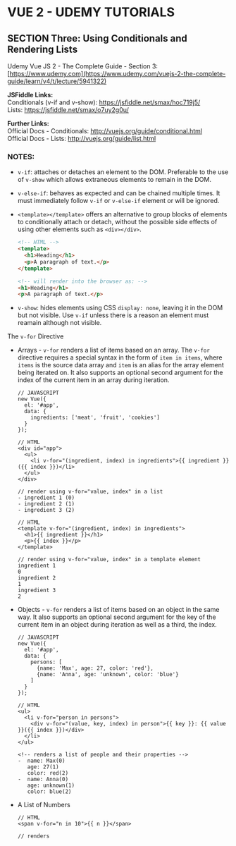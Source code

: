 # VUE 2 - UDEMY TUTORIALS #

## SECTION Three: Using Conditionals and Rendering Lists ##
Udemy Vue JS 2 - The Complete Guide - Section 3:   [https://www.udemy.com](https://www.udemy.com/vuejs-2-the-complete-guide/learn/v4/t/lecture/5941322)

**JSFiddle Links:**   
Conditionals (v-if and v-show): https://jsfiddle.net/smax/hoc719j5/  
Lists: https://jsfiddle.net/smax/o7uy2g0u/  

**Further Links:**  
Official Docs - Conditionals: http://vuejs.org/guide/conditional.html  
Official Docs - Lists: http://vuejs.org/guide/list.html  

### NOTES: ###
- `v-if`: attaches or detaches an element to the DOM. Preferable to the use of  `v-show` which allows extraneous elements to remain in the DOM.
- `v-else-if`: behaves as expected and can be chained multiple times. It must immediately follow `v-if` or `v-else-if` element or will be ignored.

- `<template></template>` offers an alternative to group blocks of elements to conditionally attach or detach, without the possible side effects of using other elements such as `<div></div>`.

    ```HTML
    <!-- HTML -->
    <template>
      <h1>Heading</h1>
      <p>A paragraph of text.</p>
    </template>

    <!-- will render into the browser as: -->
    <h1>Heading</h1>
    <p>A paragraph of text.</p>

    ```
- `v-show`: hides elements using CSS `display: none`, leaving it in the DOM but not visible.  Use `v-if` unless there is a reason an element must reamain although not visible.  

The `v-for` Directive  

- Arrays - `v-for` renders a list of items based on an array. The `v-for` directive requires a special syntax in the form of `item in items`, where `items` is the source data array and `item` is an alias for the array element being iterated on.  It also supports an optional second argument for the index of the current item in an array during iteration.
  ```console
  // JAVASCRIPT
  new Vue({
    el: '#app',
    data: {
      ingredients: ['meat', 'fruit', 'cookies']
    }
  });

  // HTML
  <div id="app">
    <ul>
      <li v-for="(ingredient, index) in ingredients">{{ ingredient }} ({{ index }})</li>
    </ul>
  </div>

  // render using v-for="value, index" in a list
  - ingredient 1 (0)
  - ingredient 2 (1)
  - ingredient 3 (2)

  // HTML
  <template v-for="(ingredient, index) in ingredients">
    <h1>{{ ingredient }}</h1>
    <p>{{ index }}</p>
  </template>

  // render using v-for="value, index" in a template element
  ingredient 1
  0
  ingredient 2
  1
  ingredient 3
  2
  ```

- Objects - `v-for` renders a list of items based on an object in the same way. It also supports an optional second argument for the key of the current item in an object during iteration as well as a third, the index.

  ```console
  // JAVASCRIPT
  new Vue({
    el: '#app',
    data: {
      persons: [
        {name: 'Max', age: 27, color: 'red'},
        {name: 'Anna', age: 'unknown', color: 'blue'}  
      ]
    }
  });

  // HTML
  <ul>
    <li v-for="person in persons">
      <div v-for="(value, key, index) in person">{{ key }}: {{ value }}({{ index }})</div>
    </li>
  </ul>

  <!-- renders a list of people and their properties -->
  -  name: Max(0)
     age: 27(1)
     color: red(2)
  -  name: Anna(0)
     age: unknown(1)
     color: blue(2)
  ```

- A List of Numbers
  ```console
  // HTML
  <span v-for="n in 10">{{ n }}</span>

  // renders

  ```
